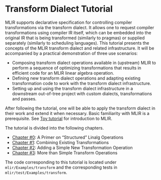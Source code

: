 # Transform Dialect Tutorial

MLIR supports declarative specification for controlling compiler transformations
via the transform dialect. It allows one to request compiler transformations
using compiler IR itself, which can be embedded into the original IR that is
being transformed (similarly to pragmas) or supplied separately (similarly to
scheduling languages). This tutorial presents the concepts of the MLIR transform
dialect and related infrastructure. It will be accompanied by a practical
demonstration of three use scenarios:

- Composing transform dialect operations available in (upstream) MLIR to perform
  a sequence of optimizing transformations that results in efficient code for an
  MLIR linear algebra operation.
- Defining new transform dialect operations and adapting existing transformation
  code to work with the transform dialect infrastructure.
- Setting up and using the transform dialect infrastructure in a downstream
  out-of-tree project with custom dialects, transformations and passes.
  
After following the tutorial, one will be able to apply the transform dialect in
their work and extend it when necessary. Basic familiarity with MLIR is a
prerequisite. See [Toy tutorial](../Toy) for introduction to MLIR.

The tutorial is divided into the following chapters.

-  [Chapter #0](Ch0.md): A Primer on “Structured” Linalg Operations
-  [Chapter #1](Ch1.md): Combining Existing Transformations
-  [Chapter #2](Ch2.md): Adding a Simple New Transformation Operation
-  [Chapter #3](Ch3.md): More than Simple Transform Operations

The code corresponding to this tutorial is located under
`mlir/Examples/transform` and the corresponding tests in
`mlir/test/Examples/transform`.
